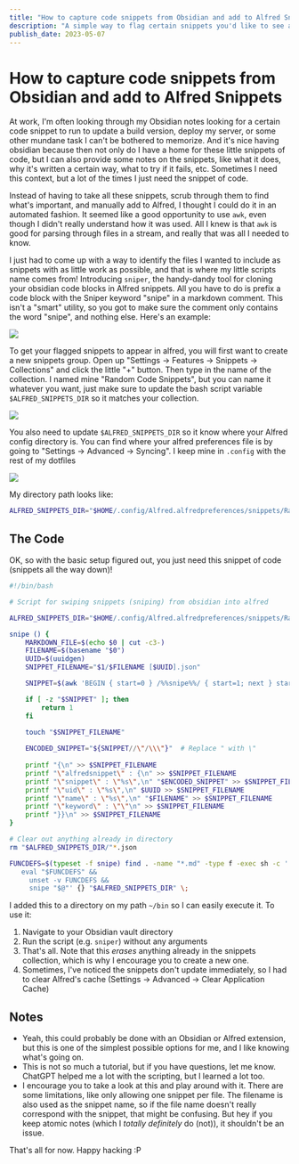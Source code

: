 ```yaml
---
title: "How to capture code snippets from Obsidian and add to Alfred Snippets"
description: "A simple way to flag certain snippets you'd like to see appear in Alfred"
publish_date: 2023-05-07
---
```


# How to capture code snippets from Obsidian and add to Alfred Snippets

At work, I'm often looking through my Obsidian notes looking for a certain code snippet to run to update a build version, deploy my server, or some other mundane task I can't be bothered to memorize. And it's nice having obsidian because then not only do I have a home for these little snippets of code, but I can also provide some notes on the snippets, like what it does, why it's written a certain way, what to try if it fails, etc. Sometimes I need this context, but a lot of the times I just need the snippet of code.

Instead of having to take all these snippets, scrub through them to find what's important, and manually add to Alfred, I thought I could do it in an automated fashion. It seemed like a good opportunity to use `awk`, even though I didn't really understand how it was used. All I knew is that `awk` is good for parsing through files in a stream, and really that was all I needed to know.

I just had to come up with a way to identify the files I wanted to include as snippets with as little work as possible, and that is where my little scripts name comes from! Introducing `sniper`, the handy-dandy tool for cloning your obsidian code blocks in Alfred snippets. All you have to do is prefix a code block with the Sniper keyword "snipe" in a markdown comment. This isn't a "smart" utility, so you got to make sure the comment only contains the word "snipe", and nothing else. Here's an example:

![](../../images/obsidian_codeblock.jpg)

To get your flagged snippets to appear in alfred, you will first want to create a new snippets group. Open up "Settings -> Features -> Snippets -> Collections" and click the little "+" button. Then type in the name of the collection. I named mine "Random Code Snippets", but you can name it whatever you want, just make sure to update the bash script variable `$ALFRED_SNIPPETS_DIR` so it matches your collection.

![](../../images/alfred_snippets_collection.jpg)

You also need to update `$ALFRED_SNIPPETS_DIR` so it know where your Alfred config directory is. You can find where your alfred preferences file is by going to "Settings -> Advanced -> Syncing". I keep mine in `.config` with the rest of my dotfiles

![](../../images/alfred_preferences.jpg)

My directory path looks like:

```bash
ALFRED_SNIPPETS_DIR="$HOME/.config/Alfred.alfredpreferences/snippets/Random Code Snippets"
```

## The Code

OK, so with the basic setup figured out, you just need this snippet of code (snippets all the way down)!


```bash
#!/bin/bash

# Script for swiping snippets (sniping) from obsidian into alfred

ALFRED_SNIPPETS_DIR="$HOME/.config/Alfred.alfredpreferences/snippets/Random Code Snippets"

snipe () {
    MARKDOWN_FILE=$(echo $0 | cut -c3-)
    FILENAME=$(basename "$0")
    UUID=$(uuidgen)
    SNIPPET_FILENAME="$1/$FILENAME [$UUID].json"

    SNIPPET=$(awk 'BEGIN { start=0 } /%%snipe%%/ { start=1; next } start && /^```/ { code=1; start=0; next } code && /^```/ { code=0; next } code { printf "%s\\n", $0 } END { }' "$MARKDOWN_FILE")

    if [ -z "$SNIPPET" ]; then
        return 1
    fi

    touch "$SNIPPET_FILENAME"
    
    ENCODED_SNIPPET="${SNIPPET//\"/\\\"}"  # Replace " with \"
    
    printf "{\n" >> $SNIPPET_FILENAME
    printf "\"alfredsnippet\" : {\n" >> $SNIPPET_FILENAME
    printf "\"snippet\" : \"%s\",\n" "$ENCODED_SNIPPET" >> $SNIPPET_FILENAME
    printf "\"uid\" : \"%s\",\n" $UUID >> $SNIPPET_FILENAME
    printf "\"name\" : \"%s\",\n" "$FILENAME" >> $SNIPPET_FILENAME
    printf "\"keyword\" : \"\"\n" >> $SNIPPET_FILENAME
    printf "}}\n" >> $SNIPPET_FILENAME
}

# Clear out anything already in directory
rm "$ALFRED_SNIPPETS_DIR/"*.json

FUNCDEFS=$(typeset -f snipe) find . -name "*.md" -type f -exec sh -c '
   eval "$FUNCDEFS" &&
     unset -v FUNCDEFS &&
     snipe "$@"' {} "$ALFRED_SNIPPETS_DIR" \;
```

I added this to a directory on my path `~/bin` so I can easily execute it. To use it:

1. Navigate to your Obsidian vault directory
2. Run the script (e.g. `sniper`) without any arguments
3. That's all. Note that this *erases* anything already in the snippets collection, which is why I encourage you to create a new one.
4. Sometimes, I've noticed the snippets don't update immediately, so I had to clear Alfred's cache (Settings -> Advanced -> Clear Application Cache)

## Notes

* Yeah, this could probably be done with an Obsidian or Alfred extension, but this is one of the simplest possible options for me, and I like knowing what's going on.
* This is not so much a tutorial, but if you have questions, let me know. ChatGPT helped me a lot with the scripting, but I learned a lot too.
* I encourage you to take a look at this and play around with it. There are some limitations, like only allowing one snippet per file.
The filename is also used as the snippet name, so if the file name doesn't really correspond with the snippet, that might be confusing.
But hey if you keep atomic notes (which I _totally definitely_ do (not)), it shouldn't be an issue.

That's all for now. Happy hacking :P
